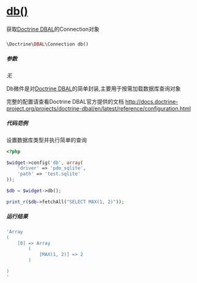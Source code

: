 [db()](http://twinh.github.com/widget/api/db)
=============================================

获取[Doctrine DBAL](https://github.com/doctrine/dbal)的Connection对象

### 
```php
\Doctrine\DBAL\Connection db()
```

##### 参数
*无*


Db微件是对[Doctrine DBAL](https://github.com/doctrine/dbal)的简单封装,主要用于按需加载数据库查询对象

完整的配置请查看Doctrine DBAL官方提供的文档
http://docs.doctrine-project.org/projects/doctrine-dbal/en/latest/reference/configuration.html


##### 代码范例
设置数据库类型并执行简单的查询
```php
<?php

$widget->config('db', array(
    'driver' => 'pdo_sqlite',
    'path' => 'test.sqlite'
));

$db = $widget->db();

print_r($db->fetchAll("SELECT MAX(1, 2)"));
```
##### 运行结果
```php
'Array
(
    [0] => Array
        (
            [MAX(1, 2)] => 2
        )

)
'
```

